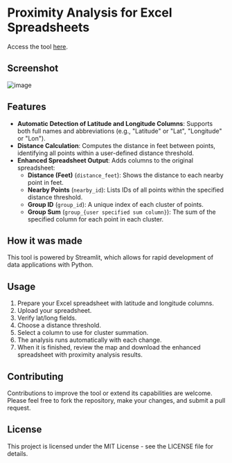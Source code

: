 # Proximity Analysis for Excel Spreadsheets

Access the tool [here](https://spatial-proximity-excel.streamlit.app/).

## Screenshot
![image](https://github.com/user-attachments/assets/4cceca3f-826b-49d7-bda8-4f0cacfb91b7)

## Features

- **Automatic Detection of Latitude and Longitude Columns**: Supports both full names and abbreviations (e.g., "Latitude" or "Lat", "Longitude" or "Lon").
- **Distance Calculation**: Computes the distance in feet between points, identifying all points within a user-defined distance threshold.
- **Enhanced Spreadsheet Output**: Adds columns to the original spreadsheet:
  - **Distance (Feet)** (`distance_feet`): Shows the distance to each nearby point in feet.
  - **Nearby Points** (`nearby_id`): Lists IDs of all points within the specified distance threshold.
  - **Group ID** (`group_id`): A unique index of each cluster of points.
  - **Group Sum** (`group_{user specified sum column}`): The sum of the specified column for each point in each cluster.

## How it was made
This tool is powered by Streamlit, which allows for rapid development of data applications with Python. 

## Usage

1. Prepare your Excel spreadsheet with latitude and longitude columns.
2. Upload your spreadsheet.
3. Verify lat/long fields.
4. Choose a distance threshold.
5. Select a column to use for cluster summation.
6. The analysis runs automatically with each change.
7. When it is finished, review the map and download the enhanced spreadsheet with proximity analysis results.

## Contributing

Contributions to improve the tool or extend its capabilities are welcome. Please feel free to fork the repository, make your changes, and submit a pull request.

## License

This project is licensed under the MIT License - see the LICENSE file for details.
